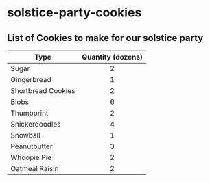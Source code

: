 # solstice-party-cookies

## List of Cookies to make for our solstice party

| Type | Quantity (dozens) |
|------|:--------:|
| Sugar|2 |
|Gingerbread| 1 |
|Shortbread Cookies| 2 |
|Blobs|6 |
|Thumbprint | 2 |
|Snickerdoodles|4|
|Snowball| 1|
|Peanutbutter| 3|
|Whoopie Pie| 2|
|Oatmeal Raisin| 2 |


